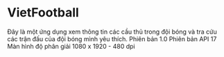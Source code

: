 VietFootball
============

Đây là một ứng dụng xem thông tin các cầu thủ trong đội bóng và tra cứu các trận đấu của đội bóng mình yêu thích.
Phiên bản 1.0
Phiên bản API 17
Màn hình độ phân giải 1080 x 1920 - 480 dpi
